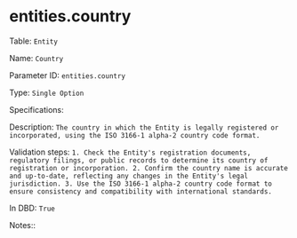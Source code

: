 # entities.country

Table: ```Entity```

Name: ```Country```

Parameter ID: ```entities.country```

Type: ```Single Option```

Specifications: ``` ```

Description: ```The country in which the Entity is legally registered or incorporated, using the ISO 3166-1 alpha-2 country code format.```

Validation steps: ```1. Check the Entity's registration documents, regulatory filings, or public records to determine its country of registration or incorporation.
2. Confirm the country name is accurate and up-to-date, reflecting any changes in the Entity's legal jurisdiction.
3. Use the ISO 3166-1 alpha-2 country code format to ensure consistency and compatibility with international standards.```

In DBD: ```True```

Notes:: ``` ```

